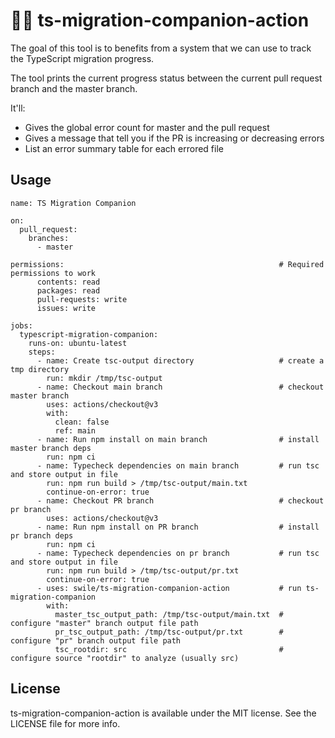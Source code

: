 # 🕵️‍♂️ ts-migration-companion-action

The goal of this tool is to benefits from a system that we can use to track the TypeScript migration progress. 

The tool prints the current progress status between the current pull request branch and the master branch.

It'll:
- Gives the global error count for master and the pull request
- Gives a message that tell you if the PR is increasing or decreasing errors
- List an error summary table for each errored file

## Usage

```
name: TS Migration Companion

on:
  pull_request:
    branches:
      - master

permissions:                                                # Required permissions to work
      contents: read
      packages: read
      pull-requests: write
      issues: write

jobs:
  typescript-migration-companion:
    runs-on: ubuntu-latest
    steps:
      - name: Create tsc-output directory                   # create a tmp directory 
        run: mkdir /tmp/tsc-output
      - name: Checkout main branch                          # checkout master branch
        uses: actions/checkout@v3
        with:
          clean: false
          ref: main
      - name: Run npm install on main branch                # install master branch deps 
        run: npm ci
      - name: Typecheck dependencies on main branch         # run tsc and store output in file
        run: npm run build > /tmp/tsc-output/main.txt
        continue-on-error: true
      - name: Checkout PR branch                            # checkout pr branch
        uses: actions/checkout@v3
      - name: Run npm install on PR branch                  # install pr branch deps
        run: npm ci
      - name: Typecheck dependencies on pr branch           # run tsc and store output in file
        run: npm run build > /tmp/tsc-output/pr.txt
        continue-on-error: true
      - uses: swile/ts-migration-companion-action           # run ts-migration-companion
        with:
          master_tsc_output_path: /tmp/tsc-output/main.txt  # configure "master" branch output file path
          pr_tsc_output_path: /tmp/tsc-output/pr.txt        # configure "pr" branch output file path
          tsc_rootdir: src                                  # configure source "rootdir" to analyze (usually src)
```

## License

ts-migration-companion-action is available under the MIT license. See the LICENSE file for more info.